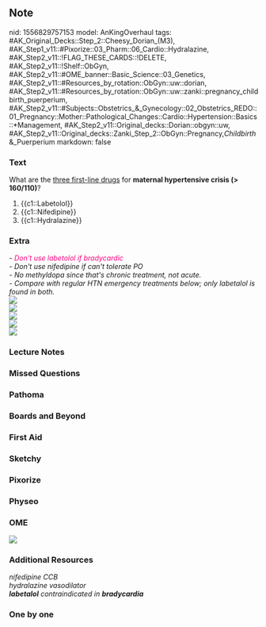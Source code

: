## Note
nid: 1556829757153
model: AnKingOverhaul
tags: #AK_Original_Decks::Step_2::Cheesy_Dorian_(M3), #AK_Step1_v11::#Pixorize::03_Pharm::06_Cardio::Hydralazine, #AK_Step2_v11::!FLAG_THESE_CARDS::!DELETE, #AK_Step2_v11::!Shelf::ObGyn, #AK_Step2_v11::#OME_banner::Basic_Science::03_Genetics, #AK_Step2_v11::#Resources_by_rotation::ObGyn::uw::dorian, #AK_Step2_v11::#Resources_by_rotation::ObGyn::uw::zanki::pregnancy_childbirth_puerperium, #AK_Step2_v11::#Subjects::Obstetrics_&_Gynecology::02_Obstetrics_REDO::01_Pregnancy::Mother::Pathological_Changes::Cardio::Hypertension::Basics::*Management, #AK_Step2_v11::Original_decks::Dorian::obgyn::uw, #AK_Step2_v11::Original_decks::Zanki_Step_2::ObGyn::Pregnancy,_Childbirth_&_Puerperium
markdown: false

### Text
What are the <u>three first-line drugs</u> for <b>maternal
hypertensive crisis (> 160/110)</b>?
<div>
  <ol type="1" start="1">
    <li>{{c1::Labetolol}}
    <li>{{c1::Nifedipine}}
    <li>{{c1::Hydralazine}}
  </ol>
</div>

### Extra
<div>
  <i>- <font color="#FC0280">Don't use labetolol if
  bradycardic</font></i>
</div>
<div>
  <i>- Don't use nifedipine if can't tolerate PO</i>
</div>
<div>
  <i>- No methyldopa since that's chronic treatment, not acute.</i>
</div>
<div>
  <i>- Compare with regular HTN emergency treatments below; only
  labetalol is found in both.</i>
</div>
<div>
  <i><img src="paste-713853629366273.jpg"></i>
</div>
<div>
  <i><img src="paste-26860725469187_1496784870471.jpg"></i>
</div>
<div>
  <i><img src="paste-1181502553456641.jpg"></i>
</div>
<div>
  <i><img src="paste-475195181629916.jpg"></i>
</div>
<div>
  <i><img src="paste-474366252941786.jpg"></i>
</div>

### Lecture Notes


### Missed Questions


### Pathoma


### Boards and Beyond


### First Aid


### Sketchy


### Pixorize


### Physeo


### OME
<div class="ome-widget">
  <a href="https://onlinemeded.org/spa/obgyn?ref=anki"><img src=
  "_OME_AnkiFlashcards_Topic_1.png"></a>
</div>

### Additional Resources
<div>
  <i>nifedipine CCB</i>
</div>
<div>
  <i>hydralazine vasodilator</i>
</div>
<div>
  <i><b>labetalol</b> contraindicated in <b>bradycardia</b></i>
</div>

### One by one

